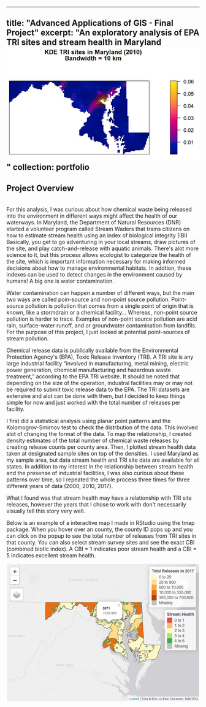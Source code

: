
---
title: "Advanced Applications of GIS - Final Project"
excerpt: "An exploratory analysis of EPA TRI sites and stream health in Maryland<br/><img src='/images/tri_kde_2010.JPG'>"
collection: portfolio
---

<h2>Project Overview</h2>
<br>
For this analysis, I was curious about how chemical waste being released into the environment in different ways might affect the health of our waterways. In Maryland, the Department of Natural Resources (DNR) started a volunteer program called Stream Waders that trains citizens on how to estimate stream health using an index of biological integrity (IBI) Basically, you get to go adventuring in your local streams, draw pictures of the site, and play catch-and-release with aquatic animals. There's alot more science to it, but this process allows ecologist to categorize the health of the site, which is important information necessary for making informed decisions about how to manage environmental habitats. In addtion, these indexes can be used to detect changes in the environment caused by humans! A big one is water contamination.

Water contamination can happen a number of different ways, but the main two ways are called poin-source and non-point source pollution. Point-source pollution is pollution that comes from a single point of origin that is known, like a stormdrain or a chemical facility... Whereas, non-point source pollution is harder to trace. Examples of non-point source pollution are acid rain, surface-water runoff, and or groundwater contamination from landfils. For the purpose of this project, I just looked at potential point-sources of stream pollution. 

Chemical release data is publically available from the Environmental Protection Agency's (EPA), Toxic Release Inventory (TRI). A TRI site is any large industrial facility “involved in manufacturing, metal mining, electric power generation, chemical manufacturing and hazardous waste treatment,” according to the EPA TRI website. It should be noted that depending on the size of the operation, industral facilities may or may not be required to submit toxic release data to the EPA. The TRI datasets are extensive and alot can be done with them, but I decided to keep things simple for now and just worked with the total number of releases per facility. 

I first did a statistical analysis using planar point patterns and the Kolomogrov-Smirnov test to check the distrbution of the data. This involved alot of changing the format of the data. To map the relationship, I created density estimates of the total number of chemical waste releases by creating release counts per county area. Then, I plotted stream health data taken at designated sample sites on top of the densities. I used Maryland as my sample area, but data stream health and TRI site data are available for all states. In addition to my interest in the relationship between stream health and the presense of industrial facilities, I was also curious about these patterns over time, so I repeated the whole process three times for three different years of data (2000, 2010, 2017).

What I found was that stream health may have a relationship with TRI site releases, however the years that I chose to work with don't necessarily visually tell this story very well. 

Below is an example of a interactive map I made in RStudio using the tmap package. When you hover over an county, the county ID pops up and you can click on the popup to see the total number of releases from TRI sites in that county. You can also select stream survey sites and see the exact CBI (combined biotic index). A CBI = 1 indicates poor stream health and a CBI = 5 indicates excellent stream health.


![stream health and TRI sites map](/images/interactive_map.JPG "stream health and TRI sites map") 


